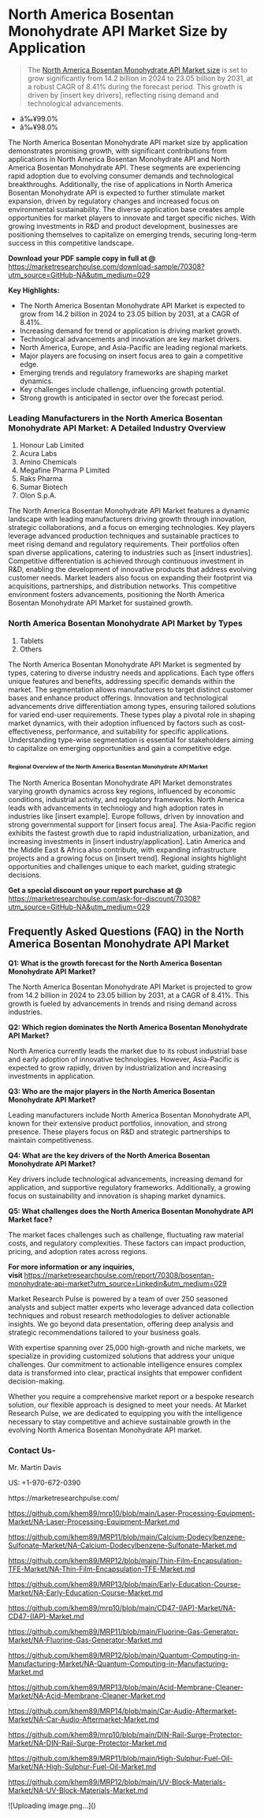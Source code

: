 <h1>North America Bosentan Monohydrate API Market&nbsp;Size by Application</h1><blockquote><p>The <a href="https://marketresearchpulse.com/download-sample/70308?utm_source=GitHub-NA&amp;utm_medium=029">North America Bosentan Monohydrate API Market size</a> is set to grow significantly from 14.2 billion in 2024 to 23.05 billion by 2031, at a robust CAGR of 8.41% during the forecast period. This growth is driven by [insert key drivers], reflecting rising demand and technological advancements.</p></blockquote><ul><li>â‰¥99.0%<li> â‰¥98.0%</li></ul><p>The North America Bosentan Monohydrate API market size by application demonstrates promising growth, with significant contributions from applications in North America Bosentan Monohydrate API and North America Bosentan Monohydrate API. These segments are experiencing rapid adoption due to evolving consumer demands and technological breakthroughs. Additionally, the rise of applications in North America Bosentan Monohydrate API is expected to further stimulate market expansion, driven by regulatory changes and increased focus on environmental sustainability. The diverse application base creates ample opportunities for market players to innovate and target specific niches. With growing investments in R&D and product development, businesses are positioning themselves to capitalize on emerging trends, securing long-term success in this competitive landscape.</p><p><strong>Download your PDF sample copy in full at @ </strong><a href="https://marketresearchpulse.com/download-sample/70308?utm_source=GitHub-NA&amp;utm_medium=029">https://marketresearchpulse.com/download-sample/70308?utm_source=GitHub-NA&amp;utm_medium=029</a></p><p><strong>Key Highlights: </strong></p><ul><li>The North America Bosentan Monohydrate API Market is expected to grow from 14.2 billion in 2024 to 23.05 billion by 2031, at a CAGR of 8.41%.</li><li>Increasing demand for trend or application is driving market growth.</li><li>Technological advancements and innovation are key market drivers.</li><li>North America, Europe, and Asia-Pacific are leading regional markets.</li><li>Major players are focusing on insert focus area to gain a competitive edge.</li><li>Emerging trends and regulatory frameworks are shaping market dynamics.</li><li>Key challenges include challenge, influencing growth potential.</li><li>Strong growth is anticipated in sector over the forecast period.</li></ul><h3>Leading Manufacturers in the North America Bosentan Monohydrate API Market: A Detailed Industry Overview</h3><ol><li>Honour Lab Limited</li><li>Acura Labs</li><li>Amino Chemicals</li><li>Megafine Pharma P Limited</li><li>Raks Pharma</li><li>Sumar Biotech</li><li>Olon S.p.A.</li></ol><div class="flex max-w-full flex-col flex-grow"><div class="min-h-8 text-message flex w-full flex-col items-end gap-2 whitespace-normal break-words [.text-message+&amp;]:mt-5" dir="auto" data-message-author-role="assistant" data-message-id="fd8432e4-4910-450d-b182-61b7bfb0a01f" data-message-model-slug="gpt-4o"><div class="flex w-full flex-col gap-1 empty:hidden first:pt-[3px]"><div class="markdown prose w-full break-words dark:prose-invert light"><p>The North America Bosentan Monohydrate API Market features a dynamic landscape with leading manufacturers driving growth through innovation, strategic collaborations, and a focus on emerging technologies. Key players leverage advanced production techniques and sustainable practices to meet rising demand and regulatory requirements. Their portfolios often span diverse applications, catering to industries such as [insert industries]. Competitive differentiation is achieved through continuous investment in R&amp;D, enabling the development of innovative products that address evolving customer needs. Market leaders also focus on expanding their footprint via acquisitions, partnerships, and distribution networks. This competitive environment fosters advancements, positioning the North America Bosentan Monohydrate API Market for sustained growth.</p></div></div></div></div><h3>North America Bosentan Monohydrate API Market by Types</h3><ol><li>Tablets<li> Others</li></ol><div class="flex max-w-full flex-col flex-grow"><div class="min-h-8 text-message flex w-full flex-col items-end gap-2 whitespace-normal break-words [.text-message+&amp;]:mt-5" dir="auto" data-message-author-role="assistant" data-message-id="084470be-0bb7-4664-bddf-5156b4f41249" data-message-model-slug="gpt-4o-mini"><div class="flex w-full flex-col gap-1 empty:hidden first:pt-[3px]"><div class="markdown prose w-full break-words dark:prose-invert light"><p>The North America Bosentan Monohydrate API Market is segmented by types, catering to diverse industry needs and applications. Each type offers unique features and benefits, addressing specific demands within the market. The segmentation allows manufacturers to target distinct customer bases and enhance product offerings. Innovation and technological advancements drive differentiation among types, ensuring tailored solutions for varied end-user requirements. These types play a pivotal role in shaping market dynamics, with their adoption influenced by factors such as cost-effectiveness, performance, and suitability for specific applications. Understanding type-wise segmentation is essential for stakeholders aiming to capitalize on emerging opportunities and gain a competitive edge.</p></div></div></div></div><h3><span style="font-size: 11px;">Regional Overview of the North America Bosentan Monohydrate API Market</span></h3><div class="flex max-w-full flex-col flex-grow"><div class="min-h-8 text-message flex w-full flex-col items-end gap-2 whitespace-normal break-words [.text-message+&amp;]:mt-5" dir="auto" data-message-author-role="assistant" data-message-id="e9038762-ce64-4e30-91c9-9bd413514231" data-message-model-slug="gpt-4o-mini"><div class="flex w-full flex-col gap-1 empty:hidden first:pt-[3px]"><div class="markdown prose w-full break-words dark:prose-invert light"><p>The North America Bosentan Monohydrate API Market demonstrates varying growth dynamics across key regions, influenced by economic conditions, industrial activity, and regulatory frameworks. North America leads with advancements in technology and high adoption rates in industries like [insert example]. Europe follows, driven by innovation and strong governmental support for [insert focus area]. The Asia-Pacific region exhibits the fastest growth due to rapid industrialization, urbanization, and increasing investments in [insert industry/application]. Latin America and the Middle East &amp; Africa also contribute, with expanding infrastructure projects and a growing focus on [insert trend]. Regional insights highlight opportunities and challenges unique to each market, guiding strategic decisions.</p></div></div></div></div><p><strong>Get a special discount on your report purchase at @ </strong><a href="https://marketresearchpulse.com/ask-for-discount/70308?utm_source=GitHub-NA&amp;utm_medium=029">https://marketresearchpulse.com/ask-for-discount/70308?utm_source=GitHub-NA&amp;utm_medium=029</a></p><h2>Frequently Asked Questions (FAQ) in the North America Bosentan Monohydrate API Market</h2><p><strong>Q1: What is the growth forecast for the North America Bosentan Monohydrate API Market?</strong></p><p>The North America Bosentan Monohydrate API Market is projected to grow from 14.2 billion in 2024 to 23.05 billion by 2031, at a CAGR of 8.41%. This growth is fueled by advancements in trends and rising demand across industries.</p><p><strong>Q2: Which region dominates the North America Bosentan Monohydrate API Market?</strong></p><p>North America currently leads the market due to its robust industrial base and early adoption of innovative technologies. However, Asia-Pacific is expected to grow rapidly, driven by industrialization and increasing investments in application.</p><p><strong>Q3: Who are the major players in the North America Bosentan Monohydrate API Market?</strong></p><p>Leading manufacturers include North America Bosentan Monohydrate API, known for their extensive product portfolios, innovation, and strong presence. These players focus on R&amp;D and strategic partnerships to maintain competitiveness.</p><p><strong>Q4: What are the key drivers of the North America Bosentan Monohydrate API Market?</strong></p><p>Key drivers include technological advancements, increasing demand for application, and supportive regulatory frameworks. Additionally, a growing focus on sustainability and innovation is shaping market dynamics.</p><p><strong>Q5: What challenges does the North America Bosentan Monohydrate API Market face?</strong></p><p>The market faces challenges such as challenge, fluctuating raw material costs, and regulatory complexities. These factors can impact production, pricing, and adoption rates across regions.</p><p><strong>For more information or any inquiries, visit&nbsp;</strong><a href="https://marketresearchpulse.com/report/70308/bosentan-monohydrate-api-market?utm_source=Linkedin&utm_medium=029">https://marketresearchpulse.com/report/70308/bosentan-monohydrate-api-market?utm_source=Linkedin&utm_medium=029</a></p><p>Market Research Pulse is powered by a team of over 250 seasoned analysts and subject matter experts who leverage advanced data collection techniques and robust research methodologies to deliver actionable insights. We go beyond data presentation, offering deep analysis and strategic recommendations tailored to your business goals.</p><p>With expertise spanning over 25,000 high-growth and niche markets, we specialize in providing customized solutions that address your unique challenges. Our commitment to actionable intelligence ensures complex data is transformed into clear, practical insights that empower confident decision-making.</p><p>Whether you require a comprehensive market report or a bespoke research solution, our flexible approach is designed to meet your needs. At Market Research Pulse, we are dedicated to equipping you with the intelligence necessary to stay competitive and achieve sustainable growth in the evolving North America Bosentan Monohydrate API market.</p><h3><strong>Contact Us-</strong></h3><p>Mr. Martin Davis</p><p>US: +1-970-672-0390</p><p>https://marketresearchpulse.com/</p><p><a href="https://github.com/khem89/mrp10/blob/main/Laser-Processing-Equipment-Market/NA-Laser-Processing-Equipment-Market.md">https://github.com/khem89/mrp10/blob/main/Laser-Processing-Equipment-Market/NA-Laser-Processing-Equipment-Market.md</a></p><p><a href="https://github.com/khem89/MRP11/blob/main/Calcium-Dodecylbenzene-Sulfonate-Market/NA-Calcium-Dodecylbenzene-Sulfonate-Market.md">https://github.com/khem89/MRP11/blob/main/Calcium-Dodecylbenzene-Sulfonate-Market/NA-Calcium-Dodecylbenzene-Sulfonate-Market.md</a></p><p><a href="https://github.com/khem89/MRP12/blob/main/Thin-Film-Encapsulation-TFE-Market/NA-Thin-Film-Encapsulation-TFE-Market.md">https://github.com/khem89/MRP12/blob/main/Thin-Film-Encapsulation-TFE-Market/NA-Thin-Film-Encapsulation-TFE-Market.md</a></p><p><a href="https://github.com/khem89/MRP13/blob/main/Early-Education-Course-Market/NA-Early-Education-Course-Market.md">https://github.com/khem89/MRP13/blob/main/Early-Education-Course-Market/NA-Early-Education-Course-Market.md</a></p><p><a href="https://github.com/khem89/mrp10/blob/main/CD47-(IAP)-Market/NA-CD47-(IAP)-Market.md">https://github.com/khem89/mrp10/blob/main/CD47-(IAP)-Market/NA-CD47-(IAP)-Market.md</a></p><p><a href="https://github.com/khem89/MRP11/blob/main/Fluorine-Gas-Generator-Market/NA-Fluorine-Gas-Generator-Market.md">https://github.com/khem89/MRP11/blob/main/Fluorine-Gas-Generator-Market/NA-Fluorine-Gas-Generator-Market.md</a></p><p><a href="https://github.com/khem89/MRP12/blob/main/Quantum-Computing-in-Manufacturing-Market/NA-Quantum-Computing-in-Manufacturing-Market.md">https://github.com/khem89/MRP12/blob/main/Quantum-Computing-in-Manufacturing-Market/NA-Quantum-Computing-in-Manufacturing-Market.md</a></p><p><a href="https://github.com/khem89/MRP13/blob/main/Acid-Membrane-Cleaner-Market/NA-Acid-Membrane-Cleaner-Market.md">https://github.com/khem89/MRP13/blob/main/Acid-Membrane-Cleaner-Market/NA-Acid-Membrane-Cleaner-Market.md</a></p><p><a href="https://github.com/khem89/MRP14/blob/main/Car-Audio-Aftermarket-Market/NA-Car-Audio-Aftermarket-Market.md">https://github.com/khem89/MRP14/blob/main/Car-Audio-Aftermarket-Market/NA-Car-Audio-Aftermarket-Market.md</a></p><p><a href="https://github.com/khem89/mrp10/blob/main/DIN-Rail-Surge-Protector-Market/NA-DIN-Rail-Surge-Protector-Market.md">https://github.com/khem89/mrp10/blob/main/DIN-Rail-Surge-Protector-Market/NA-DIN-Rail-Surge-Protector-Market.md</a></p><p><a href="https://github.com/khem89/MRP11/blob/main/High-Sulphur-Fuel-Oil-Market/NA-High-Sulphur-Fuel-Oil-Market.md">https://github.com/khem89/MRP11/blob/main/High-Sulphur-Fuel-Oil-Market/NA-High-Sulphur-Fuel-Oil-Market.md</a></p><p><a href="https://github.com/khem89/MRP12/blob/main/UV-Block-Materials-Market/NA-UV-Block-Materials-Market.md">https://github.com/khem89/MRP12/blob/main/UV-Block-Materials-Market/NA-UV-Block-Materials-Market.md</a></p>
![Uploading image.png…]()
